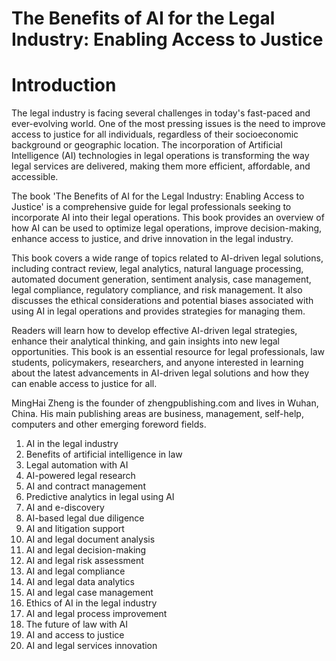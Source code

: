 # The Benefits of AI for the Legal Industry: Enabling Access to Justice

# Introduction

The legal industry is facing several challenges in today's fast-paced and ever-evolving world. One of the most pressing issues is the need to improve access to justice for all individuals, regardless of their socioeconomic background or geographic location. The incorporation of Artificial Intelligence (AI) technologies in legal operations is transforming the way legal services are delivered, making them more efficient, affordable, and accessible.

The book 'The Benefits of AI for the Legal Industry: Enabling Access to Justice' is a comprehensive guide for legal professionals seeking to incorporate AI into their legal operations. This book provides an overview of how AI can be used to optimize legal operations, improve decision-making, enhance access to justice, and drive innovation in the legal industry.

This book covers a wide range of topics related to AI-driven legal solutions, including contract review, legal analytics, natural language processing, automated document generation, sentiment analysis, case management, legal compliance, regulatory compliance, and risk management. It also discusses the ethical considerations and potential biases associated with using AI in legal operations and provides strategies for managing them.

Readers will learn how to develop effective AI-driven legal strategies, enhance their analytical thinking, and gain insights into new legal opportunities. This book is an essential resource for legal professionals, law students, policymakers, researchers, and anyone interested in learning about the latest advancements in AI-driven legal solutions and how they can enable access to justice for all.

MingHai Zheng is the founder of zhengpublishing.com and lives in Wuhan, China. His main publishing areas are business, management, self-help, computers and other emerging foreword fields.



1. AI in the legal industry
2. Benefits of artificial intelligence in law
3. Legal automation with AI
4. AI-powered legal research
5. AI and contract management
6. Predictive analytics in legal using AI
7. AI and e-discovery
8. AI-based legal due diligence
9. AI and litigation support
10. AI and legal document analysis
11. AI and legal decision-making
12. AI and legal risk assessment
13. AI and legal compliance
14. AI and legal data analytics
15. AI and legal case management
16. Ethics of AI in the legal industry
17. AI and legal process improvement
18. The future of law with AI
19. AI and access to justice
20. AI and legal services innovation

